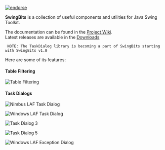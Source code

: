 [![endorse](http://api.coderwall.com/eugener/endorsecount.png)](http://coderwall.com/eugener) 

**SwingBits** is a collection of useful components and utilities for Java Swing Toolkit. 

The documentation can be found in the [Project Wiki](https://github.com/eugener/oxbow/wiki/Table-Filtering).     
Latest releases are available in the [Downloads](https://github.com/eugener/oxbow/downloads) 

```
 NOTE: The TaskDialog library is becoming a part of SwingBits starting with SwingBits v1.0 
```

Here are some of its features:
   
#### Table Filtering

![Table Filtering](http://posterous.com/getfile/files.posterous.com/temp-2011-02-14/qyHFuvhhnBouGlzeaJvnpbwGdFAcvudGgszbofAElhpFxoyrxkGJHBFaDdti/TableFilter_Actions.png?w=450)

#### Task Dialogs    

![Nimbus LAF Task Dialog](http://mcoj.files.wordpress.com/2012/07/nimbuslaf-taskdialog.png)

![Windows LAF Task Dialog](http://mcoj.files.wordpress.com/2012/07/windowslaf-taskdialog.png)

![Task Dialog 3](http://mcoj.files.wordpress.com/2010/03/taskdialog-mac2.png?w=450)

![Task Dialog 5](http://mcoj.files.wordpress.com/2012/07/winchoicedlg.png)

![Windows LAF Exception Dialog](http://mcoj.files.wordpress.com/2012/07/windows-laf-exception-dialog.png)